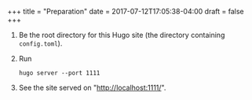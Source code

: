 +++
title = "Preparation"
date = 2017-07-12T17:05:38-04:00
draft = false
+++

1.  Be the root directory for this Hugo site (the directory containing
    `config.toml`).
2.  Run

    ```text
    hugo server --port 1111
    ```
3.  See the site served on "<http://localhost:1111/>".
